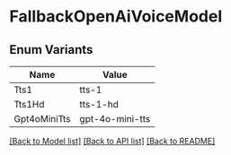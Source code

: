 # FallbackOpenAiVoiceModel

## Enum Variants

| Name | Value |
|---- | -----|
| Tts1 | tts-1 |
| Tts1Hd | tts-1-hd |
| Gpt4oMiniTts | gpt-4o-mini-tts |


[[Back to Model list]](../README.md#documentation-for-models) [[Back to API list]](../README.md#documentation-for-api-endpoints) [[Back to README]](../README.md)


